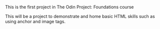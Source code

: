 This is the first project in The Odin Project: Foundations course

This will be a project to demonstrate and home basic HTML skills such as using anchor and image tags.